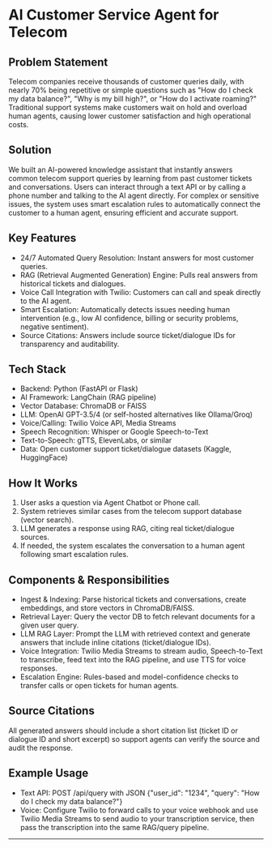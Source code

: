 # AI Customer Service Agent for Telecom

## Problem Statement

Telecom companies receive thousands of customer queries daily, with nearly 70% being repetitive or simple questions such as "How do I check my data balance?", "Why is my bill high?", or "How do I activate roaming?" Traditional support systems make customers wait on hold and overload human agents, causing lower customer satisfaction and high operational costs.

## Solution

We built an AI-powered knowledge assistant that instantly answers common telecom support queries by learning from past customer tickets and conversations. Users can interact through a text API or by calling a phone number and talking to the AI agent directly. For complex or sensitive issues, the system uses smart escalation rules to automatically connect the customer to a human agent, ensuring efficient and accurate support.

## Key Features

- 24/7 Automated Query Resolution: Instant answers for most customer queries.
- RAG (Retrieval Augmented Generation) Engine: Pulls real answers from historical tickets and dialogues.
- Voice Call Integration with Twilio: Customers can call and speak directly to the AI agent.
- Smart Escalation: Automatically detects issues needing human intervention (e.g., low AI confidence, billing or security problems, negative sentiment).
- Source Citations: Answers include source ticket/dialogue IDs for transparency and auditability.

## Tech Stack

- Backend: Python (FastAPI or Flask)
- AI Framework: LangChain (RAG pipeline)
- Vector Database: ChromaDB or FAISS
- LLM: OpenAI GPT-3.5/4 (or self-hosted alternatives like Ollama/Groq)
- Voice/Calling: Twilio Voice API, Media Streams
- Speech Recognition: Whisper or Google Speech-to-Text
- Text-to-Speech: gTTS, ElevenLabs, or similar
- Data: Open customer support ticket/dialogue datasets (Kaggle, HuggingFace)

## How It Works

1. User asks a question via Agent Chatbot or Phone call.
2. System retrieves similar cases from the telecom support database (vector search).
3. LLM generates a response using RAG, citing real ticket/dialogue sources.
4. If needed, the system escalates the conversation to a human agent following smart escalation rules.

## Components & Responsibilities

- Ingest & Indexing: Parse historical tickets and conversations, create embeddings, and store vectors in ChromaDB/FAISS.
- Retrieval Layer: Query the vector DB to fetch relevant documents for a given user query.
- LLM RAG Layer: Prompt the LLM with retrieved context and generate answers that include inline citations (ticket/dialogue IDs).
- Voice Integration: Twilio Media Streams to stream audio, Speech-to-Text to transcribe, feed text into the RAG pipeline, and use TTS for voice responses.
- Escalation Engine: Rules-based and model-confidence checks to transfer calls or open tickets for human agents.

## Source Citations

All generated answers should include a short citation list (ticket ID or dialogue ID and short excerpt) so support agents can verify the source and audit the response.

## Example Usage

- Text API: POST /api/query with JSON {"user_id": "1234", "query": "How do I check my data balance?"}
- Voice: Configure Twilio to forward calls to your voice webhook and use Twilio Media Streams to send audio to your transcription service, then pass the transcription into the same RAG/query pipeline.


---
